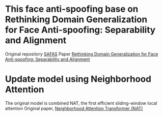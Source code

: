 # This face anti-spoofing base on Rethinking Domain Generalization for Face Anti-spoofing: Separability and Alignment
Original repository [SAFAS](https://github.com/sunyiyou/SAFAS)
Paper [Rethinking Domain Generalization for Face Anti-spoofing: Separability and Alignment](https://openaccess.thecvf.com/content/CVPR2023/papers/Sun_Rethinking_Domain_Generalization_for_Face_Anti-Spoofing_Separability_and_Alignment_CVPR_2023_paper.pdf)

# Update model using Neighborhood Attention

The original model is combined NAT, the first efficient sliding-window local attention
Original paper, [Neighborhood Attention Transformer (NAT)](https://openaccess.thecvf.com/content/CVPR2023/papers/Hassani_Neighborhood_Attention_Transformer_CVPR_2023_paper.pdf)